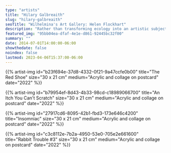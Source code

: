 ```yaml
---
type: "artists"
title: "Hilary Galbreaith"
slug: "hilary-galbreaith"
seoTitle: "Wilhelmina's Art Gallery: Helen Flockhart"
description: "Rather than transforming ecology into an artistic subject, we should start by applying it to the scale of production, transportation and storage of works. This economy of means establishes the do-it-yourself condition of Hilary Galbreaith’s work, close to primitive cinema and zines. Born into a Californian military family with a passion for science and technology, they are interested in the capacity of science fiction to construct hypotheses that transform our relationship to species, to non-human beings, to the body and to language. In the video «The Garden», they stage a reality TV contest with humans transformed into insects. Their desire to form anarchist communities in a «return to nature» is ultimately controlled by middle-class values. However, if for the artist the «garden» symbolizes the culture of fake, it also allows them to go beyond the nature/culture opposition and identify a real need for a post-capitalist and diminishing way of life. Rather than cynicism, the artist places disorder and the carnivalesque-grosteque within the contradictions of a techno-bureaucratic world. From nasal prostheses that control odors, a virtual reality sex game turned sadistic, or companies that act as conceptual works (<q>Golden Hole</q>), to two witches plunged into a mutant universe where Scandinavian design becomes the aesthetic of horror («LifeHack») to a web-series published by the artist on Instagram inspired by an underground feminist film that challenges the phallocentrism of human sausages (<q>Sausageland</q>), Galbreaith’s work is an autopsy of biopolitical power systems."
featured_img: "95bb04ea-dfaf-4e1e-d861-92445bc32f00"
summary: ""
date: 2014-07-01T14:00:00-06:00
showthedate: false
noindex: false
lastmod: 2023-04-06T15:37:00-06:00
---
```

{{% artist-img id="b23f694e-37d8-4332-0f21-9a47ccfe0b00" title="The Red Shoe" size="30 x 21 cm" medium="Acrylic and collage on postcard" date="2022" %}}

{{% artist-img id="b79954ef-8d43-4b33-98cd-c18989066700" title="An Itch You Can't Scratch" size="30 x 21 cm" medium="Acrylic and collage on postcard" date="2022" %}}

{{% artist-img id="27917cd6-8095-42b1-fbd3-173e646c4200" title="Insomniac" size="30 x 21 cm" medium="Acrylic and collage on postcard" date="2022" %}}

{{% artist-img id="c3c8112e-7b2a-4950-53e0-705e2e661600" title="Rabbit Trouble #3" size="30 x 21 cm" medium="Acrylic and collage on postcard" date="2022" %}}
